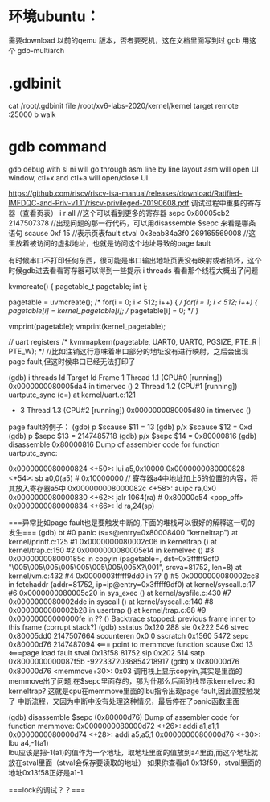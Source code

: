 # 环境ubuntu：
需要download 以前的qemu 版本，否者要死机，这在文档里面写到过
gdb 用这个 gdb-multiarch

# .gdbinit
cat /root/.gdbinit
file /root/xv6-labs-2020/kernel/kernel
target remote :25000
b walk

# gdb command
gdb debug with si ni will go through asm line by line
layout asm will open UI window, ctl+x and ctl+a will open/close UI.



https://github.com/riscv/riscv-isa-manual/releases/download/Ratified-IMFDQC-and-Priv-v1.11/riscv-privileged-20190608.pdf
调试过程中重要的寄存器（查看页表）
i r all  //这个可以看到更多的寄存器
sepc           0x80005cb2       2147507378   //出现问题的那一行代码，可以用disassemble $sepc 来看是哪条语句
scause         0xf      15    //表示页表fault
stval          0x3eab84a3f0     269165569008  //这里放着被访问的虚拟地址，也就是访问这个地址导致的page fault

有时候串口不打印任何东西，很可能是串口输出地址页表没有映射或者损坏，这个时候gdb进去看看寄存器可以得到一些提示
i threads 看看那个线程大概出了问题

kvmcreate()
{
  pagetable_t pagetable;
  int i;

  pagetable = uvmcreate();
  /* for(i = 0; i < 512; i++) { */
  for(i = 1; i < 512; i++) {
    pagetable[i] = kernel_pagetable[i];
    /* pagetable[i] = 0; */
  }

vmprint(pagetable);
vmprint(kernel_pagetable);

  // uart registers
  /* kvmmapkern(pagetable, UART0, UART0, PGSIZE, PTE_R | PTE_W); */   //比如注销这行意味着串口部分的地址没有进行映射，之后会出现page fault,但这时候串口已经无法打印了

(gdb) i threads
  Id   Target Id                    Frame
  1    Thread 1.1 (CPU#0 [running]) 0x0000000080005da4 in timervec ()
  2    Thread 1.2 (CPU#1 [running]) uartputc_sync (c=<optimized out>) at kernel/uart.c:121
* 3    Thread 1.3 (CPU#2 [running]) 0x0000000080005d80 in timervec ()

page fault的例子：
(gdb) p $scause
$11 = 13
(gdb) p/x $scause
$12 = 0xd
(gdb) p $sepc
$13 = 2147485718
(gdb) p/x $sepc
$14 = 0x80000816
(gdb) disassemble 0x80000816
Dump of assembler code for function uartputc_sync:

   0x0000000080000824 <+50>:    lui     a5,0x10000
   0x0000000080000828 <+54>:    sb      a0,0(a5) # 0x10000000  // 寄存器a4中地址加上5的位置的内容，将其放入寄存器a5中
   0x000000008000082c <+58>:    auipc   ra,0x0
   0x0000000080000830 <+62>:    jalr    1064(ra) # 0x80000c54 <pop_off>
   0x0000000080000834 <+66>:    ld      ra,24(sp)


===异常比如page fault也是要触发中断的,下面的堆栈可以很好的解释这一切的发生===
(gdb) bt
#0  panic (s=s@entry=0x80008400 "kerneltrap") at kernel/printf.c:125
#1  0x0000000080002c06 in kerneltrap () at kernel/trap.c:150
#2  0x0000000080005e14 in kernelvec ()
#3  0x000000008000185c in copyin (pagetable=<optimized out>, dst=0x3fffff9df0 "\005\005\005\005\005\005\005\005X?\001", srcva=81752, len=8) at kernel/vm.c:432
#4  0x0000003fffff9dd0 in ?? ()
#5  0x0000000080002cc8 in fetchaddr (addr=81752, ip=ip@entry=0x3fffff9df0) at kernel/syscall.c:17
#6  0x0000000080005c20 in sys_exec () at kernel/sysfile.c:430
#7  0x0000000080002dde in syscall () at kernel/syscall.c:140
#8  0x0000000080002b28 in usertrap () at kernel/trap.c:68
#9  0x00000000000000fe in ?? ()
Backtrace stopped: previous frame inner to this frame (corrupt stack?)
(gdb)
sstatus        0x120    288
sie            0x222    546
stvec          0x80005dd0       2147507664
scounteren     0x0      0
sscratch       0x1560   5472
sepc           0x80000d76       2147487094   <=== point to memmove function
scause         0xd      13   <===page load fault
stval          0x13f58  81752
sip            0x202    514
satp           0x8000000000087f5b       -9223372036854218917
(gdb) x 0x80000d76
0x80000d76 <memmove+30>:        0x03
调用栈上显示copyin,其实是里面的memmove出了问题,在$sepc里面存的，那为什那么后面的栈显示kernelvec 和kerneltrap? 这就是cpu在memmove里面的lbu指令出现page fault,因此直接触发了
中断流程，又因为中断中没有处理这种情况，最后停在了panic函数里面

(gdb) disassemble $sepc (0x80000d76)
Dump of assembler code for function memmove:
   0x0000000080000d72 <+26>:    addi    a1,a1,1
   0x0000000080000d74 <+28>:    addi    a5,a5,1
   0x0000000080000d76 <+30>:    lbu     a4,-1(a1)  
   lbu应该是把-1(a1)的值作为一个地址，取地址里面的值放到a4里面,而这个地址就放在stval里面（stval会保存要读取的地址）
如果你查看a1 0x13f59，stval里面的地址0x13f58正好是a1-1.




===lock的调试？？===
